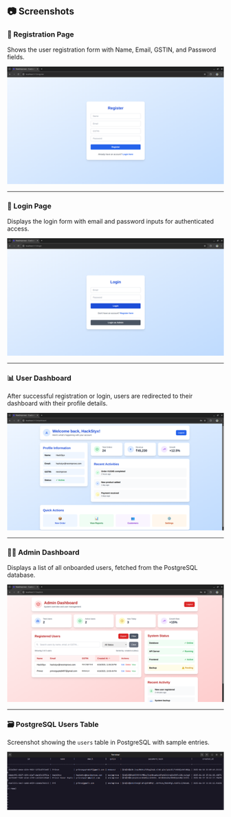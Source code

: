 ## 📷 Screenshots

### 📝 Registration Page
Shows the user registration form with Name, Email, GSTIN, and Password fields.

![Registration Page](./Register.png)

---

### 🔐 Login Page
Displays the login form with email and password inputs for authenticated access.

![Login Page](./Login.png)

---

### 📊 User Dashboard
After successful registration or login, users are redirected to their dashboard with their profile details.

![Dashboard](./Dashboard.png)

---

### 🧑‍💼 Admin Dashboard
Displays a list of all onboarded users, fetched from the PostgreSQL database.

![Admin Dashboard](./Admin.png)

---

### 🗃️ PostgreSQL Users Table
Screenshot showing the `users` table in PostgreSQL with sample entries.

![Database Table](./DB.png)
